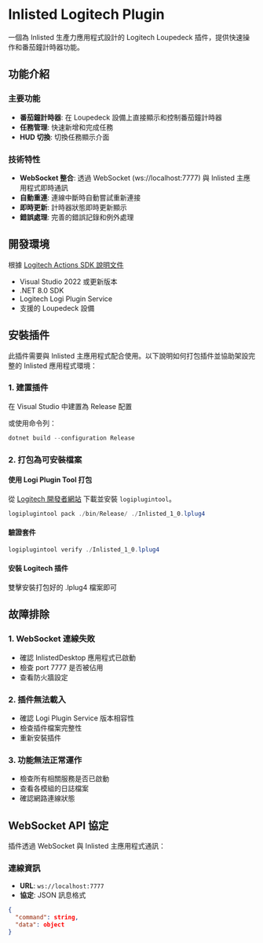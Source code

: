 # Inlisted Logitech Plugin

一個為 Inlisted 生產力應用程式設計的 Logitech Loupedeck 插件，提供快速操作和番茄鐘計時器功能。

## 功能介紹

### 主要功能

- **番茄鐘計時器**: 在 Loupedeck 設備上直接顯示和控制番茄鐘計時器
- **任務管理**: 快速新增和完成任務
- **HUD 切換**: 切換任務顯示介面

### 技術特性

- **WebSocket 整合**: 透過 WebSocket (ws://localhost:7777) 與 Inlisted 主應用程式即時通訊
- **自動重連**: 連線中斷時自動嘗試重新連接
- **即時更新**: 計時器狀態即時更新顯示
- **錯誤處理**: 完善的錯誤記錄和例外處理

## 開發環境

根據 [Logitech Actions SDK 說明文件](https://logitech.github.io/actions-sdk-docs/Getting-started/)

- Visual Studio 2022 或更新版本
- .NET 8.0 SDK
- Logitech Logi Plugin Service
- 支援的 Loupedeck 設備

## 安裝插件

此插件需要與 Inlisted 主應用程式配合使用。以下說明如何打包插件並協助架設完整的 Inlisted 應用程式環境：

### 1. 建置插件

在 Visual Studio 中建置為 Release 配置

或使用命令列：

```powershell
dotnet build --configuration Release
```

### 2. 打包為可安裝檔案

#### 使用 Logi Plugin Tool 打包

從 [Logitech 開發者網站](https://logitech.github.io/actions-sdk-docs/) 下載並安裝 `logiplugintool`。

```powershell
logiplugintool pack ./bin/Release/ ./Inlisted_1_0.lplug4
```

#### 驗證套件

```powershell
logiplugintool verify ./Inlisted_1_0.lplug4
```

#### 安裝 Logitech 插件

雙擊安裝打包好的 .lplug4 檔案即可

## 故障排除

### 1. **WebSocket 連線失敗**

- 確認 InlistedDesktop 應用程式已啟動
- 檢查 port 7777 是否被佔用
- 查看防火牆設定

### 2. **插件無法載入**

- 確認 Logi Plugin Service 版本相容性
- 檢查插件檔案完整性
- 重新安裝插件

### 3. **功能無法正常運作**

- 檢查所有相關服務是否已啟動
- 查看各模組的日誌檔案
- 確認網路連線狀態

## WebSocket API 協定

插件透過 WebSocket 與 Inlisted 主應用程式通訊：

### 連線資訊

- **URL**: `ws://localhost:7777`
- **協定**: JSON 訊息格式

```json
{
  "command": string,
  "data": object
}
```
